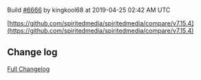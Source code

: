 Build [#6666](https://circleci.com/gh/spiritedmedia/spiritedmedia/6666) by kingkool68 at 2019-04-25 02:42 AM UTC

[https://github.com/spiritedmedia/spiritedmedia/compare/v7.15.4](https://github.com/spiritedmedia/spiritedmedia/compare/v7.15.4)
## Change log
[Full Changelog](git@github.com:spiritedmedia/spiritedmedia.git/compare/v7.15.3...v7.15.4)

